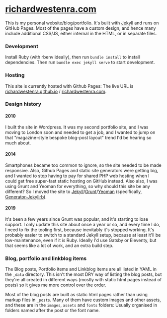 [richardwestenra.com](http://richardwestenra.com/)
===============

This is my personal website/blog/portfolio. It's built with [Jekyll](http://jekyllrb.com/) and runs on GitHub Pages. Most of the pages have a custom design, and hence many include additional CSS/JS, either internal in the HTML, or in separate files.

### Development

Install Ruby (with rbenv ideally), then run `bundle install` to install dependencies. Then run `bundle exec jekyll serve` to start development.

### Hosting

This site is currently hosted with Github Pages: The live URL is [richardwestenra.github.io](https://richardwestenra.github.io/) / [richardwestenra.com](https://www.richardwestenra.com/).

### Design history

#### 2010
I built the site in Wordpress. It was my second portfolio site, and I was moving to London soon and needed to get a job, and I wanted to jump on that "magazine-style bespoke blog-post layout" trend I'd be hearing so much about.

#### 2014
Smartphones became too common to ignore, so the site needed to be made responsive. Also, Github Pages and static site generators were getting big, and I wanted to stop having to pay for shared PHP web hosting when I could get free super-fast static hosting on GitHub instead. Also also, I was using Grunt and Yeoman for everything, so why should this site be any different? So I moved the site to [Jekyll](http://jekyllrb.com/)/[Grunt](http://gruntjs.com/)/[Yeoman](http://yeoman.io/) (specifically, [Generator-Jekyllrb](https://github.com/robwierzbowski/generator-jekyllrb/)).

#### 2019
It's been a few years since Grunt was popular, and it's starting to lose support. I only update this site about once a year or so, and every time I do, I need to fix the tooling first, because inevitably it's stopped working. It's probably easier to switch to a standard Jekyll setup, because at least it'll be low-maintenance, even if it is Ruby. Ideally I'd use Gatsby or Eleventy, but that seems like a lot of work, and an extra build step.

### Blog, portfolio and linkblog items

The Blog posts, Portfolio items and Linkblog items are all listed in YAML in the `_data` directory. This isn't the most DRY way of listing the blog posts, but they're all created in different ways (mostly with static html pages instead of posts) so it gives me more control over the order.

Most of the blog posts are built as static html pages rather than using markup files in `_posts`. Many of them have custom images and other assets, and these are in the `images`, `assets` and `fonts` folders: Usually organised in folders named after the post or the font name.
